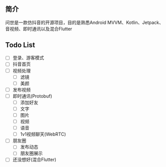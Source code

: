 #
## 简介

问世是一款仿抖音的开源项目，目的是熟悉Android MVVM、Kotlin、Jetpack、音视频、即时通讯以及混合Flutter

## Todo List
- [ ] 登录、游客模式
- [ ] 抖音首页
- [ ] 视频处理
    - [ ] 滤镜
    - [ ] 美颜
- [ ] 发布视频
- [ ] 即时通讯(Protobuf)
    - [ ] 添加好友
    - [ ] 文字
    - [ ] 图片
    - [ ] 视频
    - [ ] 语音
    - [ ] 1v1视频聊天(WebRTC)
- [ ] 朋友圈
    - [ ] 发布动态
    - [ ] 朋友圈展示
- [ ] 还没想好(混合Flutter)